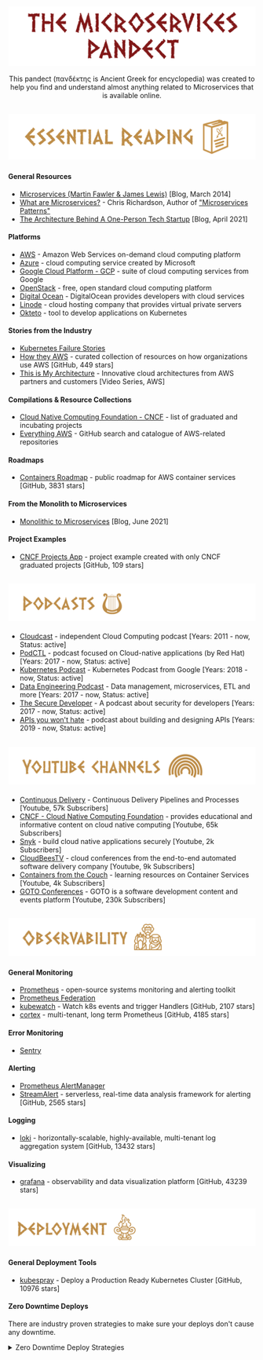 ![The-Microservices-Pandect](./Resources/Images/pandect.png)

<p align="center">
This pandect (πανδέκτης is Ancient Greek for encyclopedia) was created to help you find and understand almost anything related to Microservices that is available online.
</p>

![Essential-Reading](./Resources/Images/reading_section.png)
-----
#### General Resources
* [Microservices (Martin Fawler & James Lewis)](https://martinfowler.com/articles/microservices.html) [Blog, March 2014]
* [What are Microservices?](https://microservices.io/index.html) - Chris Richardson, Author of ["Microservices Patterns"](https://microservices.io/book)
* [The Architecture Behind A One-Person Tech Startup](https://anthonynsimon.com/blog/one-man-saas-architecture/) [Blog, April 2021]

#### Platforms
* [AWS](https://aws.amazon.com/) - Amazon Web Services on-demand cloud computing platform
* [Azure](https://azure.microsoft.com/en-us/) - cloud computing service created by Microsoft
* [Google Cloud Platform - GCP](https://cloud.google.com/) - suite of cloud computing services from Google
* [OpenStack](https://www.openstack.org/) - free, open standard cloud computing platform
* [Digital Ocean](https://www.digitalocean.com/) - DigitalOcean provides developers with cloud services
* [Linode](https://www.linode.com/) - cloud hosting company that provides virtual private servers
* [Okteto](https://okteto.com/) - tool to develop applications on Kubernetes

#### Stories from the Industry
* [Kubernetes Failure Stories](https://k8s.af/)
* [How they AWS](https://github.com/upgundecha/howtheyaws) - curated collection of resources on how organizations use AWS [GitHub, 449 stars] 
* [This is My Architecture](https://aws.amazon.com/architecture/this-is-my-architecture/) - Innovative cloud architectures from AWS partners and customers [Video Series, AWS]

#### Compilations & Resource Collections
* [Cloud Native Computing Foundation - CNCF](https://www.cncf.io/projects/) - list of graduated and incubating projects
* [Everything AWS](https://app.polymersearch.com/discover/aws) - GitHub search and catalogue of AWS-related repositories

#### Roadmaps
* [Containers Roadmap](https://github.com/aws/containers-roadmap) - public roadmap for AWS container services [GitHub, 3831 stars]

#### From the Monolith to Microservices
* [Monolithic to Microservices](https://medium.com/geekculture/monolithic-to-microservices-ce043a3be80c) [Blog, June 2021]

#### Project Examples
* [CNCF Projects App](https://github.com/Azure/cloud-native-app) - project example created with only CNCF graduated projects [GitHub, 109 stars] 

![Podcasts](./Resources/Images/podcasts.png)
-----
* [Cloudcast](https://www.thecloudcast.net) - independent Cloud Computing podcast [Years: 2011 - now, Status: active]
* [PodCTL](https://www.podctl.com) - podcast focused on Cloud-native applications (by Red Hat) [Years: 2017 - now, Status: active]
* [Kubernetes Podcast](https://kubernetespodcast.com) - Kubernetes Podcast from Google [Years: 2018 - now, Status: active]
* [Data Engineering Podcast](https://www.dataengineeringpodcast.com) - Data management, microservices, ETL and more [Years: 2017 - now, Status: active]
* [The Secure Developer](https://www.devseccon.com/the-secure-developer-podcast/) - A podcast about security for developers [Years: 2017 - now, Status: active]
* [APIs you won't hate](https://apisyouwonthate.com/podcast/) - podcast about building and designing APIs [Years: 2019 - now, Status: active]

![Youtube-Channels](./Resources/Images/youtube_channels.png)
-----
* [Continuous Delivery](https://www.youtube.com/channel/UCCfqyGl3nq_V0bo64CjZh8g) - Continuous Delivery Pipelines and Processes [Youtube, 57k Subscribers]
* [CNCF - Cloud Native Computing Foundation](https://www.youtube.com/channel/UCvqbFHwN-nwalWPjPUKpvTA) - provides educational and informative content on cloud native computing [Youtube, 65k Subscribers]
* [Snyk](https://www.youtube.com/c/Snyksec/videos) - build cloud native applications securely [Youtube, 2k Subscribers]
* [CloudBeesTV](https://www.youtube.com/channel/UCKlF3GIFy9KVUefVbycx_vw) - cloud conferences from the end-to-end automated software delivery company [Youtube, 9k Subscribers]
* [Containers from the Couch](https://www.youtube.com/channel/UCYg157Qy_U7ZR1WUHTq0Q8Q) - learning resources on Container Services [Youtube, 4k Subscribers]
* [GOTO Conferences](https://www.youtube.com/channel/UCs_tLP3AiwYKwdUHpltJPuA) - GOTO is a software development content and events platform [Youtube, 230k Subscribers]


![Observability](./Resources/Images/observability.png)
-----
#### General Monitoring
* [Prometheus](https://prometheus.io) - open-source systems monitoring and alerting toolkit
* [Prometheus Federation](https://prometheus.io/docs/prometheus/latest/federation/)
* [kubewatch](https://github.com/bitnami-labs/kubewatch) - Watch k8s events and trigger Handlers [GitHub, 2107 stars]
* [cortex](https://github.com/cortexproject/cortex) - multi-tenant, long term Prometheus [GitHub, 4185 stars]

#### Error Monitoring
* [Sentry](https://sentry.io/)

#### Alerting
* [Prometheus AlertManager](https://prometheus.io/docs/alerting/latest/alertmanager/)
* [StreamAlert](https://github.com/airbnb/streamalert) - serverless, real-time data analysis framework for alerting [GitHub, 2565 stars]

#### Logging
* [loki](https://github.com/grafana/loki) - horizontally-scalable, highly-available, multi-tenant log aggregation system [GitHub, 13432 stars]

#### Visualizing
* [grafana](https://github.com/grafana/grafana) - observability and data visualization platform [GitHub, 43239 stars]


![Deployment](./Resources/Images/deployment.png)
-----
#### General Deployment Tools
* [kubespray](https://github.com/kubernetes-sigs/kubespray) - Deploy a Production Ready Kubernetes Cluster [GitHub, 10976 stars]

#### Zero Downtime Deploys
There are industry proven strategies to make sure your deploys don't cause any downtime.
    <details><summary>Zero Downtime Deploy Strategies</summary>
    <p>
    
    - 𝐁𝐥𝐮𝐞/𝐆𝐫𝐞𝐞𝐧 𝐃𝐞𝐩𝐥𝐨𝐲𝐬 - deploy your change to a subset of nodes and redirect some traffic to them, while still using the old version for the remaining traffic. Once you have 
    validated that the traffic to the new nodes is correct, take out the nodes with the old version and redirect all of your requests to new nodes. Power down nodes with the old 
    version.
    - 𝐑𝐞𝐝/𝐁𝐥𝐚𝐜𝐤 𝐃𝐞𝐩𝐥𝐨𝐲𝐬 - similar to the above with one distinct difference: you direct all of your traffic to the new nodes, old nodes are kept alive just in case but don't 
    receive any requests. After validation, they are removed.
    - 𝐂𝐚𝐧𝐚𝐫𝐲 𝐃𝐞𝐩𝐥𝐨𝐲𝐬 - in this deployment strategy, you release a new version of your microservice or ML model to a defined subset of users (i.e. 25%) and keep it alive for a 
    prolonged time to make sure everything works as expected. You could technically use this also for A/B testing of your new version.
    - 𝐑𝐨𝐥𝐥𝐢𝐧𝐠 𝐃𝐞𝐩𝐥𝐨𝐲𝐬 - the simplest option, release your new version of the microservice incrementally node by node or in batches. It's slow, but easy to revert back if needed.
 
    </p>
    </details>
    
##### General
* [Intro to Deployment Strategies: Blue-Green, Canary, and More](https://harness.io/blog/continuous-verification/blue-green-canary-deployment-strategies/) [Blog, January 2021]
* [Zero-downtime Blue Green Deployments for Microservices](https://medium.com/@dantwining_26268/zero-downtime-blue-green-deployments-for-microservices-7896558623b2) [Blog, August 2020]
* [Breaking down zero downtime deployments in Kubernetes](https://deepsource.io/blog/zero-downtime-deployment/) [Blog, August 2020]
##### Tools:
* [flagger](https://github.com/fluxcd/flagger) - Canary, A/B Testing and Blue/Green deployments for Kubernetes [GitHub, 3067 stars]

#### CI/CD
##### General
* [Tekton](https://tekton.dev/) - open-source framework for creating CI/CD systems

##### GitOps:
* [flux](https://github.com/fluxcd/flux) - The GitOps Kubernetes operator [GitHub, 6490 stars]
* [ArgoCD](https://argoproj.github.io/argo-cd/) - A declarative, GitOps continuous delivery tool for Kubernetes


![Cost-Optimization](./Resources/Images/cost_optimization.png)
-----
##### General
* [The Cost of Cloud, a Trillion Dollar Paradox](https://a16z.com/2021/05/27/cost-of-cloud-paradox-market-cap-cloud-lifecycle-scale-growth-repatriation-optimization/) [Blog, May 2021]

##### AWS
* [Spot Fleet](https://docs.aws.amazon.com/AWSEC2/latest/UserGuide/spot-fleet.html) [AWS Services]
* [AutoSpotting](https://github.com/AutoSpotting/AutoSpotting) - open source spot market automation tool for EC2 [GitHub, 1965 stars]

##### Autoscaling
* [keda](https://github.com/kedacore/keda) - Kubernetes-based Event Driven Autoscaling [GitHub, 3454 stars]

##### General Tools
* [Komiser](https://github.com/mlabouardy/komiser) - Multi-cloud environment inspector for costs and security [GitHub, 2624 stars]
* [Infracost](https://github.com/infracost/infracost) - Cloud cost estimates for Terraform in your CLI and pull requests [GitHub, 3826 stars]


![Stateful-Workloads](./Resources/Images/stateful_workloads.png)
-----
#### Databases and Operators

##### General
* [OperatorHub.io](https://operatorhub.io/) - OperatorHub.io is a resource for the Kubernetes community to find and share Operators

##### In-memory
* [redis](https://redis.io) - Redis is an open source, in-memory data structure store

##### MySQL
* [MariaDB](https://mariadb.org/) - MariaDB Server: The open source relational database
* [vitess](https://github.com/fluxcd/flagger) - Canary, A/B Testing and Blue/Green deployments for Kubernetes [GitHub, 3067 stars]

##### PostgreSQL
* [CrunchyData Operator](https://github.com/CrunchyData/postgres-operator) [GitHub, 1857 stars]
* [Zalando Operator](https://github.com/zalando/postgres-operator) [GitHub, 1911 stars]
* [Amazon Aurora](https://aws.amazon.com/rds/aurora/) [AWS, Paid Service]

##### OLAP - Online Analytical Processing
* [What is OLAP? Cube, Operations & Types in Data Warehouse](https://www.guru99.com/online-analytical-processing.html) [Blog, Feb 2018]
* [Comparison of ClickHouse, Druid, and Pinot](https://leventov.medium.com/comparison-of-the-open-source-olap-systems-for-big-data-clickhouse-druid-and-pinot-8e042a5ed1c7) [Blog]
* [Druid](https://github.com/apache/druid/) [GitHub, 11030 stars]
* [ClickHouse](https://clickhouse.tech/)
* [Apache Pinot](https://pinot.apache.org/) / [Pinot on Github](https://github.com/apache/incubator-pinot) [GitHub, 3257 stars] 

##### Object Storage
* [Ceph](https://ceph.io/) - implements object storage on a single distributed computer cluster


![Serverless](./Resources/Images/serverless.png)
-----
#### General
* [AWS Lambda](https://aws.amazon.com/lambda/)
* [Azure Functions Serverless Compute](https://azure.microsoft.com/en-us/services/functions/)
* [Google CloudFunctions](https://cloud.google.com/functions)

#### Examples and Learning Resources
* [serverless examples](https://github.com/serverless/examples) - collection of boilerplates and examples of serverless architectures [GitHub, 9176 stars]
* [Wild Rydes Serverless Workshops](https://github.com/aws-samples/aws-serverless-workshops) - labs to set up serverless applications on AWS [GitHub, 3359 stars]

#### Tools & Frameworks
* [serverless](https://github.com/serverless/serverless) - Serverless Framework using AWS Lambda, Azure Functions, Google CloudFunctions [GitHub, 40397 stars]
* [Chalice](https://github.com/aws/chalice) - Python Serverless Microframework for AWS [GitHub, 8144 stars]
* [OpenFaaS](https://github.com/openfaas/faas) - Serverless Functions Made Simple [GitHub, 20164 stars]
* [Up](https://github.com/apex/up) - deploy infinitely scalable serverless apps, apis, and sites [GitHub, 8279 stars]
* [Dapr](https://github.com/dapr/dapr) - portable, serverless, event-driven runtime for stateless and stateful microservices [GitHub, 14165 stars]
* [Nuclio](https://github.com/nuclio/nuclio) - High-Performance Serverless event and data processing platform [GitHub, 4026 stars]


![Security](./Resources/Images/security.png)
-----
#### General Tools
* [kubesploit](https://github.com/cyberark/kubesploit) - Cross-platform post-exploitation HTTP/2 Command & Control server [GitHub, 520 stars]
* [consul](https://www.consul.io) - Consul automates networking for simple and secure application delivery
* [Komiser](https://github.com/mlabouardy/komiser) - Multi-cloud environment inspector for costs and security [GitHub, 2624 stars]
* [tfsec](https://github.com/tfsec/tfsec) - Security scanner for your Terraform code [GitHub, 3103 stars]

#### Security Audit Tools
* [kube-bench](https://github.com/aquasecurity/kube-bench) - Checks usage of security best practices as defined in the CIS Kubernetes Benchmark [GitHub, 3931 stars]
* [Prowler](https://github.com/toniblyx/prowler) - security tool to perform AWS security best practices assessments [GitHub, 3732 stars]
* [ScoutSuite](https://github.com/toniblyx/prowler) - Multi-Cloud Security Auditing Tool [GitHub, 3732 stars]

#### Secrets
* [sealed-secrets](https://github.com/bitnami-labs/sealed-secrets) - A Kubernetes controller and tool for one-way encrypted Secrets [GitHub, 3713 stars]
* [Vault](https://www.vaultproject.io) - Manage Secrets and Protect Sensitive Data
* [aws-vault](https://github.com/99designs/aws-vault) - securely store and access AWS credentials in development environments [GitHub, 5145 stars]
* [SOPS: Secrets OPerationS](https://github.com/mozilla/sops) - Simple and flexible tool for managing secrets on any platform [GitHub, 7959 stars] 

#### Protocols
* [Kerberos](https://web.mit.edu/kerberos/)
* [OpenLDAP](https://www.openldap.org/)

#### Auth, API Gateways etc.
* [Grant](https://github.com/simov/grant) - OAuth Proxy [GitHub, 3395 stars]
* [Dex](https://github.com/dexidp/dex) - OpenID Connect (OIDC) identity and OAuth 2.0 provider [GitHub, 6181 stars]
* [Kong](https://github.com/Kong/kong) - Cloud-Native API Gateway [GitHub, 29811 stars]
* [Gloo Edge](https://github.com/solo-io/gloo) - Kubernetes-native API Gateway Built on Envoy [GitHub, 3061 stars]

#### Other
* [Awesome WAF](https://github.com/0xInfection/Awesome-WAF) - Everything about web-application firewalls (WAF) [GitHub, 3727 stars]
* [PENTESTING-BIBLE](https://github.com/blaCCkHatHacEEkr/PENTESTING-BIBLE) - Learn ethical hacking [GitHub, 8471 stars]


![Learning Resources](./Resources/Images/learning_resources.png)
-----
#### Kubernetes
* [Kubernetes Workshop](https://github.com/eon01/kubernetes-workshop) - Gentle introduction to Kubernetes with more than just the basics
* [Kubernetes Guide](https://github.com/hobby-kube/guide) - Kubernetes clusters for the hobbyist [GitHub, 5061 stars] 
* [Learn Kubernetes Basics](https://kubernetes.io/docs/tutorials/kubernetes-basics/)
* [Introduction to Kubernetes](https://learning.edx.org/course/course-v1:LinuxFoundationX+LFS158x+3T2020/home)

#### AWS
* [Understanding Amazon EC2 Terminology](https://levelup.gitconnected.com/understanding-amazon-ec2-terminology-85be19d0af28) [Blog, Oct 2018]

#### Kafka
* [Learn Apache Kafka by Confluent](https://developer.confluent.io/)

#### DevOps
* [DevOps Guide](https://github.com/Tikam02/DevOps-Guide) - from basic to advanced with Interview Questions and Notes [GitHub, 3803 stars]
* [DevOps Exercises](https://github.com/bregman-arie/devops-exercises) - questions and exercises on technical topics related to DevOps and SRE [GitHub, 12278 stars]

#### Docker
* [Docker Curriculum](https://github.com/prakhar1989/docker-curriculum) - comprehensive tutorial on getting started with Docker [GitHub, 4333 stars] 


![Infrastructure as Code](./Resources/Images/infra_as_code.png)
-----
#### Infrastructure as Code Tools
* [Terraform](https://www.terraform.io/) - open-source infrastructure as code software tool for consistent CLI workflow
* [CloudFormation](https://aws.amazon.com/cloudformation/) - cloud provisioning with infrastructure as code for AWS
* [Azure Resource Manager](https://azure.microsoft.com/en-us/features/resource-manager/) - manage your app resources on Azure
* [Cloud Deployment Manager](https://cloud.google.com/deployment-manager/) - create and manage cloud resources on GCP with simple templates
* [HashiCorp Vagrant](https://www.vagrantup.com/) / [GitHub, 22046 stars]
* [CFEngine](https://cfengine.com/) - automate your infrastructure, security & compliance
* [Ansible](https://www.ansible.com/) - automation across open hybrid cloud deployments
* [CHEF](https://www.chef.io/products/chef-infra) - Policy-Based Configuration Management Automation Architecture
* [Pulumi](https://github.com/pulumi/pulumi) - Modern Infrastructure as Code. Any cloud, any language [GitHub, 9499 stars]

#### Additional Tooling
* [Terraformer](https://github.com/GoogleCloudPlatform/terraformer) - CLI tool to generate terraform files from existing infrastructure (reverse Terraform)  [GitHub, 5306 stars]
* [Checkov](https://github.com/bridgecrewio/checkov) - static code analysis tool for infrastructure-as-code [GitHub, 3003 stars]

#### Examples and Learning Resources
* [Ansible for DevOps examples](https://github.com/geerlingguy/ansible-for-devops) [GitHub, 4835 stars]
* [Ansible for Kubernetes Examples](https://github.com/geerlingguy/ansible-for-kubernetes) [GitHub, 453 stars]


![Other](./Resources/Images/other_topics.png)
-----
#### Streaming Frameworks / Engines
* [Apache Flink](https://github.com/apache/flink) - stream processing framework [GitHub, 16844 stars]
* [Apache Beam](https://github.com/apache/beam) - unified programming model for Batch and Streaming [GitHub, 4929 stars]
* [Apache Storm](https://storm.apache.org/) / [Apache Storm on GitHub](https://github.com/apache/storm) - distributed realtime computation system [GitHub, 6263 stars]
* [Amazon Kinesis Streams](https://aws.amazon.com/kinesis/) [AWS]

#### Effective Containerization
* [distroless](https://github.com/GoogleContainerTools/distroless) - Language focused docker images, minus the operating system [GitHub, 10130 stars]

#### Testing
##### General
* [On the Diverse And Fantastical Shapes of Testing by Martin Fowler](https://martinfowler.com/articles/2021-test-shapes.html) [Blog, June 2021]

##### Tooling
* [Terratest](https://github.com/gruntwork-io/terratest) - Go library to write automated tests for your infrastructure code [GitHub, 5441 stars] 
* [Serverless Offline](https://github.com/dherault/serverless-offline) - Emulate AWS λ and API Gateway locally [GitHub, 4201 stars] 
* [Moto](https://github.com/spulec/moto) -  easily mock out tests based on AWS infrastructure [GitHub, 4840 stars]
* [LocalStack](https://github.com/spulec/moto) -  fully functional local AWS cloud stack [GitHub, 4840 stars]

#### PaaS - Platform-as-a-service
* [Empire](https://github.com/remind101/empire) - PaaS built on top of Amazon EC2 Container Service with Heroku like workflow [GitHub, 2652 stars] 

#### Container Network Interface (CNI)
* [CNI](https://github.com/containernetworking/cni) - networking for Linux containers [GitHub, 3628 stars] 

#### Kafka
* [strimzi](https://github.com/strimzi/strimzi-kafka-operator) - Apache Kafka running on Kubernetes [GitHub, 2528 stars]

-----

## License [CC0](./LICENSE)

## Attributions
#### Resources
* All linked resources belong to original authors

#### Icons
* [skill book](https://thenounproject.com/search/?q=ancient+greek+book&i=3367528) by HideMaru from the [Noun Project](https://thenounproject.com)
* [Harp](https://thenounproject.com/2013evrika/uploads/?i=3440733) by Marina Pugacheva from the [Noun Project](https://thenounproject.com)
* [Ancient Greek Theater](https://thenounproject.com/search/?q=greek+theater&i=38701) by Leonidas Oikonomou from the [Noun Project](https://thenounproject.com)
* [deity](https://thenounproject.com/term/deity/3156641/) by Eucalyp from the [Noun Project](https://thenounproject.com)
* [trojan](https://thenounproject.com/term/trojan/3158946/) by Eucalyp from the [Noun Project](https://thenounproject.com)
* [Fire Torch](https://thenounproject.com/term/fire-torch/3719083/) by Eucalyp from the [Noun Project](https://thenounproject.com)
* [acropolis](https://thenounproject.com/eucalyp/collection/ancient-greece-line-00000177/?i=3719071) by Eucalyp from the [Noun Project](https://thenounproject.com)
* [papyrus](https://thenounproject.com/iconmark/collection/greek-mythology/?i=3515982) by IconMark from the [Noun Project](https://thenounproject.com)
* [Hammer](https://thenounproject.com/iconmark/collection/greek-mythology/?i=3507440) by IconMark from the [Noun Project](https://thenounproject.com)
* [balance](https://thenounproject.com/term/balance/2368882/) by Flatart from the [Noun Project](https://thenounproject.com)
* [Atlas](https://thenounproject.com/term/atlas/2225824/) by parkjisun from the [Noun Project](https://thenounproject.com)
* [olympus](https://thenounproject.com/term/olympus/3507446/) by IconMark from the [Noun Project](https://thenounproject.com)

#### Fonts
* [Dalek Font](https://www.dafont.com/dalek.font) 

-----

<h3 align="center">The Pandect Series also includes</h3>

<p align="middle">
<a href="https://github.com/ivan-bilan/The-Engineering-Manager-Pandect">
  <img src="https://raw.githubusercontent.com/ivan-bilan/The-Engineering-Manager-Pandect/main/Resources/Images/em_pandect_promo.png" width="370" />
</a>
      &nbsp; &nbsp; &nbsp;
    <a href="https://github.com/ivan-bilan/The-NLP-Pandect">
      <img src="https://raw.githubusercontent.com/ivan-bilan/The-Engineering-Manager-Pandect/main/Resources/Images/nlp_pandect_promo.png" width="370" />
    </a>
</p>

